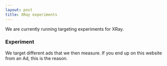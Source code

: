 ```yaml
---
layout: post
title: XRay experiments
---
```


We are currently running targeting experiments for XRay.

### Experiment

We target different ads that we then measure. If you end up on this
website from an Ad, this is the reason.
